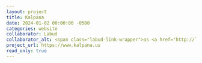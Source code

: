 ```yaml
---
layout: project
title: Kalpana
date: 2024-01-02 00:00:00 -0500
categories: website
collaborator: Labud
collaborator_alt: <span class="labud-link-wrapper">as <a href="http://labud.nyc">Labud</a></span>
project_url: https://www.kalpana.us
read_only: true
---
```

